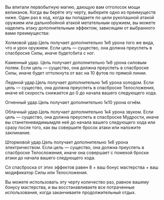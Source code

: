 Вы впитали первобытную магию, дающую вам отголосок мощи великанов. Когда вы берёте эту черту, выберите одно из преимуществ ниже. Один раз в ход, когда вы попадаете по цели рукопашной атакой оружием или дальнобойной атакой метательным оружием, вы можете наделить атаку дополнительным эффектом, зависящим от выбранного вами преимущества:

Холмовой удар.Цель получает дополнительно 1к6 урона того же вида, что и урон оружием. Если цель — существо, она должна преуспеть в спасброске Силы, иначе будетсбита с ног.

Каменный удар. Цель получает дополнительно 1к6 урона силовым полем. Если цель — существо, она должна преуспеть в спасброске Силы, иначе будет оттолкнута от вас на 10 футов по прямой линии.

Ледяной удар.Цель получает дополнительно 1к6 урона холодом. Если цель — существо, она должна преуспеть в спасброске Телосложения, иначе её скорость снижается до 0 до начала вашего следующего хода.

Огненный удар.Цель получает дополнительно 1к10 урона огнём.

Облачный удар.Цель получает дополнительно 1к4 урона звуком. Если цель — существо, она должна преуспеть в спасброске Мудрости, иначе вы станетеневидимымдля неё до начала вашего следующего хода или сразу после того, как вы совершите бросок атаки или наложите заклинание.

Штормовой удар.Цель получает дополнительно 1к6 урона электричеством. Если цель — существо, она должна преуспеть в спасброске Телосложения, иначе она совершает с помехой броски атаки до начала вашего следующего хода.

Сл спасброска от этих эффектов равен 8 + ваш бонус мастерства + ваш модификатор Силы или Телосложения.

Вы можете использовать эту черту количество раз, равное вашему бонусу мастерства, и вы восстанавливаете все потраченные использования, когда заканчиваете продолжительный отдых.